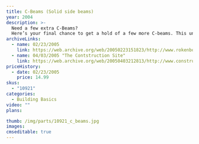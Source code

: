 ```yaml
---
title: C-Beams (Solid side beams)
year: 2004
description: >-
  Need a few extra C-Beams?
  Here’s your final chance to get a hold of a few more C-beams. This unique building beam features 2 solid sides which are great for making walls or a flat driving surface. Bag contains 24 Full C-Beams.
archiveLinks:
  - name: 02/23/2005
    link: https://web.archive.org/web/20050223151823/http://www.rokenbok.com/catalog/pd_bb_10921.html
  - name: 04/03/2005 "The Contstruction Site"
    link: https://web.archive.org/web/20050403212813/http://www.constructiontoys.com/zirokenbok.html
priceHistory:
  - date: 02/23/2005
    price: 14.99
skus:
  - "10921"
categories: 
  - Building Basics
video: ""
plans:

thumb: /img/parts/10921_c_beams.jpg
images:
cmseditable: true
---
```

